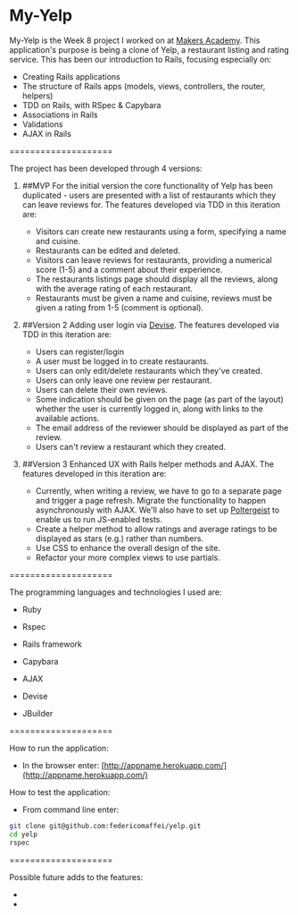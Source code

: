 My-Yelp
====================

My-Yelp is the Week 8 project I worked on at [Makers Academy](http://www.makersacademy.com).
This application's purpose is being a clone of Yelp, a restaurant listing and rating service. This has been our introduction to Rails, focusing especially on:

* Creating Rails applications
* The structure of Rails apps (models, views, controllers, the router, helpers)
* TDD on Rails, with RSpec & Capybara
* Associations in Rails
* Validations
* AJAX in Rails

====================

The project has been developed through 4 versions:

1. ##MVP
For the initial version the core functionality of Yelp has been duplicated - users are presented with a list of restaurants which they can leave reviews for. The features developed via TDD in this iteration are:
	- Visitors can create new restaurants using a form, specifying a name and cuisine.
	- Restaurants can be edited and deleted.
	- Visitors can leave reviews for restaurants, providing a numerical score (1-5) and a comment about their experience.
	- The restaurants listings page should display all the reviews, along with the average rating of each restaurant.
	- Restaurants must be given a name and cuisine, reviews must be given a rating from 1-5 (comment is optional).

2. ##Version 2
Adding user login via [Devise](https://github.com/makersacademy/Walkthroughs/blob/master/devise.md). The features developed via TDD in this iteration are:
	- Users can register/login
	- A user must be logged in to create restaurants.
	- Users can only edit/delete restaurants which they've created.
	- Users can only leave one review per restaurant.
	- Users can delete their own reviews.
	- Some indication should be given on the page (as part of the layout) whether the user is currently logged in, along with links to the available actions.
	- The email address of the reviewer should be displayed as part of the review.
	- Users can't review a restaurant which they created.

3. ##Version 3
Enhanced UX with Rails helper methods and AJAX. The features developed in this iteration are:
	- Currently, when writing a review, we have to go to a separate page and trigger a page refresh. Migrate the functionality to happen asynchronously with AJAX. We'll also have to set up [Poltergeist](https://github.com/teampoltergeist/poltergeist) to enable us to run JS-enabled tests.
    - Create a helper method to allow ratings and average ratings to be displayed as stars (e.g.) rather than numbers.
	- Use CSS to enhance the overall design of the site.
	- Refactor your more complex views to use partials.

====================

The programming languages and technologies I used are:

  * Ruby

  * Rspec

  * Rails framework

  * Capybara

  * AJAX

  * Devise

  * JBuilder

====================

How to run the application:

  * In the browser enter: [http://appname.herokuapp.com/](http://appname.herokuapp.com/)

How to test the application:

  * From command line enter:
```bash
git clone git@github.com:federicomaffei/yelp.git
cd yelp
rspec
```

====================

Possible future adds to the features:

 * 

 * 